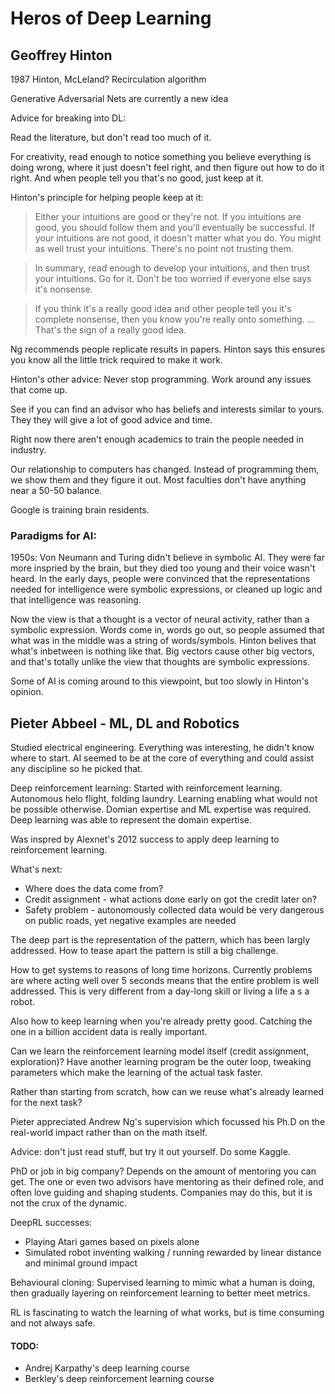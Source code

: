 
# Heros of Deep Learning

## Geoffrey Hinton

1987 Hinton, McLeland? Recirculation algorithm

Generative Adversarial Nets are currently a new idea

Advice for breaking into DL:

Read the literature, but don't read too much of it.

For creativity, read enough to notice something you believe everything is doing wrong, where it just doesn't feel right, and then figure out how to do it right. And when people tell you that's no good, just keep at it. 

Hinton's principle for helping people keep at it:

> Either your intuitions are good or they're not. If you intuitions are good, you should follow them and you'll eventually be successful. If your intuitions are not good, it doesn't matter what you do. You might as well trust your intuitions. There's no point not trusting them.

> In summary, read enough to develop your intuitions, and then trust your intuitions. Go for it. Don't be too worried if everyone else says it's nonsense.

> If you think it's a really good idea and other people tell you it's complete nonsense, then you know you're really onto something. ... That's the sign of a really good idea.

Ng recommends people replicate results in papers. Hinton says this ensures you know all the little trick required to make it work.

Hinton's other advice: Never stop programming. Work around any issues that come up.

See if you can find an advisor who has beliefs and interests similar to yours. They they will give a lot of good advice and time. 

Right now there aren't enough academics to train the people needed in industry. 

Our relationship to computers has changed. Instead of programming them, we show them and they figure it out. Most faculties don't have anything near a 50-50 balance.

Google is training brain residents. 

### Paradigms for AI:

1950s: Von Neumann and Turing didn't believe in symbolic AI. They were far more inspried by the brain, but they died too young and their voice wasn't heard. In the early days, people were convinced that the representations needed for intelligence were symbolic expressions, or cleaned up logic and that intelligence was reasoning.

Now the view is that a thought is a vector of neural activity, rather than a symbolic expression. Words come in, words go out, so people assumed that what was in the middle was a string of words/symbols.  Hinton belives that what's inbetween is nothing like that. Big vectors cause other big vectors, and that's totally unlike the view that thoughts are symbolic expressions.

Some of AI is coming around to this viewpoint, but too slowly in Hinton's opinion.

## Pieter Abbeel - ML, DL and Robotics
Studied electrical engineering. Everything was interesting, he didn't know where to start. AI seemed to be at the core of everything and could assist any discipline so he picked that.

Deep reinforcement learning: Started with reinforcement learning. Autonomous helo flight, folding laundry. Learning enabling what would not be possible otherwise. Domian expertise and ML expertise was required. Deep learning was able to represent the domain expertise.

Was inspred by Alexnet's 2012 success to apply deep learning to reinforcement learning. 

What's next: 
* Where does the data come from?
* Credit assignment - what actions done early on got the credit later on?
* Safety problem - autonomously collected data would be very dangerous on public roads, yet negative examples are needed

The deep part is the representation of the pattern, which has been largly addressed. How to tease apart the pattern is still a big challenge.

How to get systems to reasons of long time horizons. Currently problems are where acting well over 5 seconds means that the entire problem is well addressed. This is very different from a day-long skill or living a life a s a robot.

Also how to keep learning when you're already pretty good. Catching the one in a billion accident data is really important.

Can we learn the reinforcement learning model itself (credit assignment, exploration)?  Have another learning program be the outer loop, tweaking parameters which make the learning of the actual task faster.

Rather than starting from scratch, how can we reuse what's already learned for the next task?

Pieter appreciated Andrew Ng's supervision which focussed his Ph.D on the real-world impact rather than on the math itself.

Advice: don't just read stuff, but try it out yourself. Do some Kaggle.

PhD or job in big company? Depends on the amount of mentoring you can get. The one or even two advisors have mentoring as their defined role, and often love guiding and shaping students. Companies may do this, but it is not the crux of the dynamic.

DeepRL successes:
* Playing Atari games based on pixels alone
* Simulated robot inventing walking / running rewarded by linear distance and minimal ground impact

Behavioural cloning: Supervised learning to mimic what a human is doing, then gradually layering on reinforcement learning to better meet metrics.

RL is fascinating to watch the learning of what works, but is time consuming and not always safe.

#### TODO:
* Andrej Karpathy's deep learning course
* Berkley's deep reinforcement learning course
